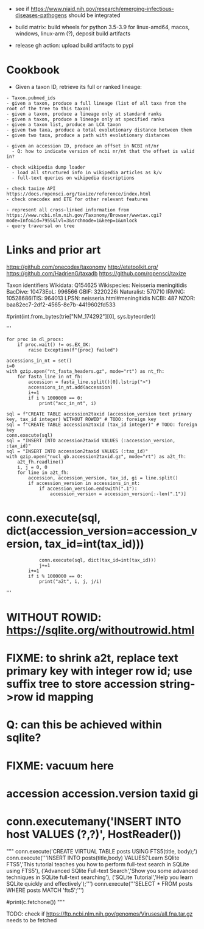 - see if https://www.niaid.nih.gov/research/emerging-infectious-diseases-pathogens should be integrated

- build matrix: build wheels for python 3.5-3.9 for linux-amd64, macos, windows, linux-arm (?), deposit build artifacts
- release gh action: upload build artifacts to pypi


# Cookbook

* Given a taxon ID, retrieve its full or ranked lineage:

```
- Taxon.pubmed_ids
- given a taxon, produce a full lineage (list of all taxa from the root of the tree to this taxon)
- given a taxon, produce a lineage only at standard ranks
- given a taxon, produce a lineage only at specified ranks
- given a taxon list, produce an LCA taxon
- given two taxa, produce a total evolutionary distance between them
- given two taxa, produce a path with evolutionary distances

- given an accession ID, produce an offset in NCBI nt/nr
  - Q: how to indicate version of ncbi nr/nt that the offset is valid in?

- check wikipedia dump loader
  - load all structured info in wikipedia articles as k/v
  - full-text queries on wikipedia descriptions

- check taxize API https://docs.ropensci.org/taxize/reference/index.html
- check onecodex and ETE for other relevant features

- represent all cross-linked information from https://www.ncbi.nlm.nih.gov/Taxonomy/Browser/wwwtax.cgi?mode=Info&id=7955&lvl=3&srchmode=1&keep=1&unlock
- query traversal on tree
```

# Links and prior art

https://github.com/onecodex/taxonomy
http://etetoolkit.org/
https://github.com/HadrienG/taxadb
https://github.com/ropensci/taxize

Taxon identifiers
Wikidata: Q154625
Wikispecies: Neisseria meningitidis
BacDive: 10473EoL: 996566
GBIF: 3220226i
Naturalist: 570710
IRMNG: 10528686ITIS: 964013
LPSN: neisseria.html#meningitidis
NCBI: 487
NZOR: baa82ec7-2df2-4565-8e7b-4419602fd533




    
#print(int.from_bytes(trie["NM_174292"][0], sys.byteorder))

'''

    for proc in dl_procs:
        if proc.wait() != os.EX_OK:
            raise Exception(f"{proc} failed")

    accessions_in_nt = set()
    i=0
    with gzip.open("nt_fasta_headers.gz", mode="rt") as nt_fh:
        for fasta_line in nt_fh:
            accession = fasta_line.split()[0].lstrip(">")
            accessions_in_nt.add(accession)
            i+=1
            if i % 1000000 == 0:
                print("acc_in_nt", i)

    sql = f"CREATE TABLE accession2taxid (accession_version text primary key, tax_id integer) WITHOUT ROWID" # TODO: foreign key
    sql = f"CREATE TABLE accession2taxid (tax_id integer)" # TODO: foreign key
    conn.execute(sql)
    sql = "INSERT INTO accession2taxid VALUES (:accession_version, :tax_id)"
    sql = "INSERT INTO accession2taxid VALUES (:tax_id)"
    with gzip.open("nucl_gb.accession2taxid.gz", mode="rt") as a2t_fh:
        a2t_fh.readline()
        i, j = 0, 0
        for line in a2t_fh:
            accession, accession_version, tax_id, gi = line.split()
            if accession_version in accessions_in_nt:
                if accession_version.endswith(".1"):
                    accession_version = accession_version[:-len(".1")]
#                conn.execute(sql, dict(accession_version=accession_version, tax_id=int(tax_id)))
                conn.execute(sql, dict(tax_id=int(tax_id)))
                j+=1
            i+=1
            if i % 1000000 == 0:
                print("a2t", i, j, j/i)
'''

# WITHOUT ROWID: https://sqlite.org/withoutrowid.html
# FIXME: to shrink a2t, replace text primary key with integer row id; use suffix tree to store accession string->row id mapping
# Q: can this be achieved within sqlite?

# FIXME: vacuum here

#    accession       accession.version       taxid   gi
#    conn.executemany('INSERT INTO host VALUES (?,?)', HostReader())


"""
    conn.execute('CREATE VIRTUAL TABLE posts USING FTS5(title, body);')
    conn.execute('''INSERT INTO posts(title,body)
VALUES('Learn SQlite FTS5','This tutorial teaches you how to perform full-text search in SQLite using FTS5'),
('Advanced SQlite Full-text Search','Show you some advanced techniques in SQLite full-text searching'),
('SQLite Tutorial','Help you learn SQLite quickly and effectively');''')
    conn.execute('''SELECT * 
FROM posts 
WHERE posts MATCH 'fts5';''')

#print(c.fetchone())
"""

TODO: check if https://ftp.ncbi.nlm.nih.gov/genomes/Viruses/all.fna.tar.gz needs to be fetched
